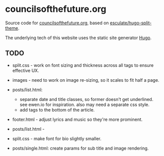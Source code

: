 # councilsofthefuture.org
Source code for [councilsofthefuture.org](https://www.councilsofthefuture.org/), based on [esculate/hugo-split-theme](https://github.com/escalate/hugo-split-theme).

The underlying tech of this website uses the static site generator [Hugo](https://gohugo.io/).

## TODO
- split.css - work on font sizing and thickness across all tags to ensure effective UX.
- images - need to work on image re-sizing, so it scales to fit half a page.
- posts/list.html:

  * separate date and title classes, so former doesn't get underlined. see ewen.io for inspiration. also may need a separate css style.
  * add tags to the bottom of the article.
- footer.html - adjust lyrics and music so they're more prominent.
- posts/list.html - 
- split.css - make font for bio slightly smaller.
- posts/single.html: create params for sub title and image rendering.
